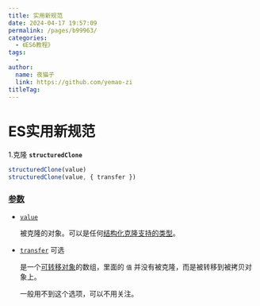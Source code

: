 ```yaml
---
title: 实用新规范
date: 2024-04-17 19:57:09
permalink: /pages/b99963/
categories:
  - 《ES6教程》
tags:
  - 
author: 
  name: 夜猫子
  link: https://github.com/yemao-zi
titleTag: 
---
```

# ES实用新规范

1.克隆 **`structuredClone`**

```js
structuredClone(value)
structuredClone(value, { transfer })
```

### [参数](https://developer.mozilla.org/zh-CN/docs/web/api/structuredClone#参数)

- [`value`](https://developer.mozilla.org/zh-CN/docs/web/api/structuredClone#value)

  被克隆的对象。可以是任何[结构化克隆支持的类型](https://developer.mozilla.org/zh-CN/docs/Web/API/Web_Workers_API/Structured_clone_algorithm#支持的类型)。

- [`transfer`](https://developer.mozilla.org/zh-CN/docs/web/api/structuredClone#transfer) 可选

  是一个[可转移对象](https://developer.mozilla.org/zh-CN/docs/Web/API/Web_Workers_API/Transferable_objects)的数组，里面的 `值` 并没有被克隆，而是被转移到被拷贝对象上。

  一般用不到这个选项，可以不用关注。

